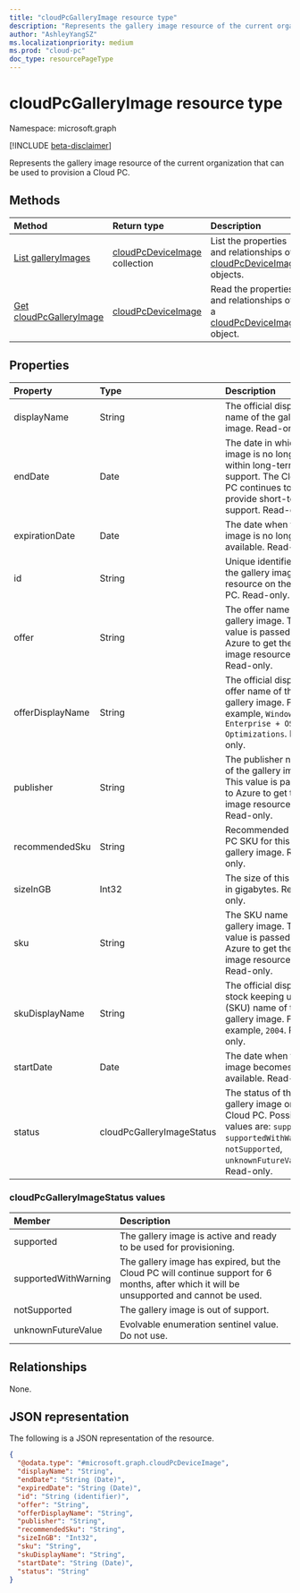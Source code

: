 ```yaml
---
title: "cloudPcGalleryImage resource type"
description: "Represents the gallery image resource of the current organization that can be used to provision a Cloud PC."
author: "AshleyYangSZ"
ms.localizationpriority: medium
ms.prod: "cloud-pc"
doc_type: resourcePageType
---
```


# cloudPcGalleryImage resource type

Namespace: microsoft.graph

[!INCLUDE [beta-disclaimer](../../includes/beta-disclaimer.md)]

Represents the gallery image resource of the current organization that can be used to provision a Cloud PC.

## Methods

|Method|Return type|Description|
|:---|:---|:---|
|[List galleryImages](../api/virtualendpoint-list-deviceimages.md)|[cloudPcDeviceImage](../resources/cloudpcgalleryimage.md) collection|List the properties and relationships of [cloudPcDeviceImage](../resources/cloudpcgalleryimage.md) objects.|
|[Get cloudPcGalleryImage](../api/cloudpcgalleryimage-get.md)|[cloudPcDeviceImage](../resources/cloudpcgalleryimage.md)|Read the properties and relationships of a [cloudPcDeviceImage](../resources/cloudpcgalleryimage.md) object.|

## Properties

|Property|Type|Description|
|:---|:---|:---|
|displayName|String|The official display name of the gallery image. Read-only.|
|endDate|Date|The date in which this image is no longer within long-term support. The Cloud PC continues to provide short-term support. Read-only.|
|expirationDate|Date|The date when the image is no longer available. Read-only.|
|id|String|Unique identifier for the gallery image resource on the Cloud PC. Read-only.|
|offer|String|The offer name of the gallery image. This value is passed to Azure to get the image resource. Read-only.|
|offerDisplayName|String|The official display offer name of the gallery image. For example, `Windows 10 Enterprise + OS Optimizations`. Read-only.|
|publisher|String|The publisher name of the gallery image. This value is passed to Azure to get the image resource. Read-only.|
|recommendedSku|String|Recommended Cloud PC SKU for this gallery image. Read-only.|
|sizeInGB|Int32|The size of this image in gigabytes. Read-only.|
|sku|String|The SKU name of the gallery image. This value is passed to Azure to get the image resource. Read-only.|
|skuDisplayName|String|The official display stock keeping unit (SKU) name of this gallery image. For example, `2004`. Read-only.|
|startDate|Date|The date when the image becomes available. Read-only.|
|status|cloudPcGalleryImageStatus|The status of the gallery image on the Cloud PC. Possible values are: `supported`, `supportedWithWarning`, `notSupported`, `unknownFutureValue`. Read-only.|

### cloudPcGalleryImageStatus values

|Member|Description|
|:---|:---|
|supported|The gallery image is active and ready to be used for provisioning.|
|supportedWithWarning|The gallery image has expired, but the Cloud PC will continue support for 6 months, after which it will be unsupported and cannot be used.|
|notSupported|The gallery image is out of support. |
|unknownFutureValue|Evolvable enumeration sentinel value. Do not use. |

## Relationships

None.

## JSON representation

The following is a JSON representation of the resource.
<!-- {
  "blockType": "resource",
  "keyProperty": "id",
  "@odata.type": "microsoft.graph.cloudPcGalleryImage",
  "baseType": "microsoft.graph.entity",
  "openType": false
}
-->

``` json
{
  "@odata.type": "#microsoft.graph.cloudPcDeviceImage",
  "displayName": "String",
  "endDate": "String (Date)",
  "expiredDate": "String (Date)",
  "id": "String (identifier)",
  "offer": "String",
  "offerDisplayName": "String",
  "publisher": "String",
  "recommendedSku": "String",
  "sizeInGB": "Int32",
  "sku": "String",
  "skuDisplayName": "String",
  "startDate": "String (Date)",
  "status": "String"
}
```
